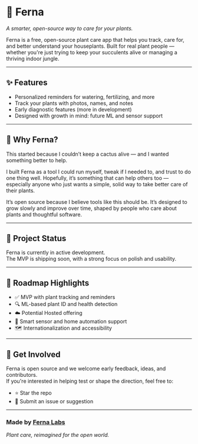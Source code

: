 # 🌿 Ferna  
*A smarter, open-source way to care for your plants.*

Ferna is a free, open-source plant care app that helps you track, care for, and better understand your houseplants. Built for real plant people — whether you're just trying to keep your succulents alive or managing a thriving indoor jungle.

---

## ✨ Features

- Personalized reminders for watering, fertilizing, and more
- Track your plants with photos, names, and notes
- Early diagnostic features (more in development)
- Designed with growth in mind: future ML and sensor support

---

## 🌱 Why Ferna?

This started because I couldn’t keep a cactus alive — and I wanted something better to help.

I built Ferna as a tool I could run myself, tweak if I needed to, and trust to do one thing well. Hopefully, it’s something that can help others too — especially anyone who just wants a simple, solid way to take better care of their plants.

It’s open source because I believe tools like this should be. It’s designed to grow slowly and improve over time, shaped by people who care about plants and thoughtful software.

---

## 🚧 Project Status

Ferna is currently in active development.  
The MVP is shipping soon, with a strong focus on polish and usability.

---

## 🧭 Roadmap Highlights

- ✅ MVP with plant tracking and reminders
- 🔍 ML-based plant ID and health detection
- ☁️ Potential Hosted offering
- 🔌 Smart sensor and home automation support
- 🗺️ Internationalization and accessibility

---

## 🤝 Get Involved

Ferna is open source and we welcome early feedback, ideas, and contributors.  
If you're interested in helping test or shape the direction, feel free to:

- ⭐️ Star the repo
- 🐛 Submit an issue or suggestion
---

### Made by [Ferna Labs](https://fernalabs.com)  
*Plant care, reimagined for the open world.*
